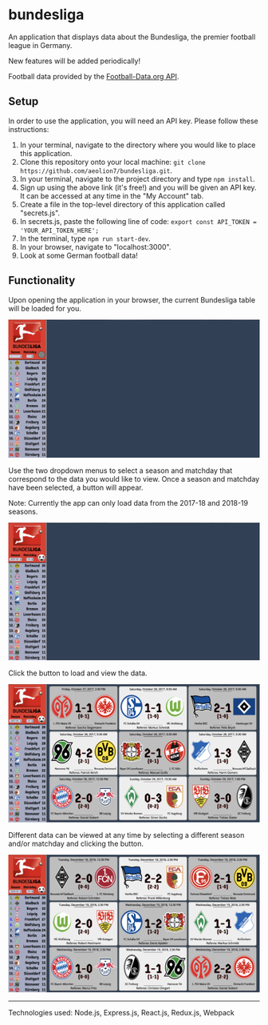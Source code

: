 # bundesliga

An application that displays data about the Bundesliga, the premier football league in Germany.

New features will be added periodically!

Football data provided by the [Football-Data.org API](https://www.football-data.org/).

## Setup

In order to use the application, you will need an API key. Please follow these instructions:

1. In your terminal, navigate to the directory where you would like to place this application.
2. Clone this repository onto your local machine: `git clone https://github.com/aeolion7/bundesliga.git`.
3. In your terminal, navigate to the project directory and type `npm install`.
4. Sign up using the above link (it's free!) and you will be given an API key. It can be accessed at any time in the "My Account" tab.
5. Create a file in the top-level directory of this application called "secrets.js".
6. In secrets.js, paste the following line of code:
   `export const API_TOKEN = 'YOUR_API_TOKEN_HERE';`
7. In the terminal, type `npm run start-dev`.
8. In your browser, navigate to "localhost:3000".
9. Look at some German football data!

## Functionality

Upon opening the application in your browser, the current Bundesliga table will be loaded for you.

![picture](./initial.png)

Use the two dropdown menus to select a season and matchday that correspond to the data you would like to view. Once a season and matchday have been selected, a button will appear.

Note: Currently the app can only load data from the 2017-18 and 2018-19 seasons.

![picture](./selecting.png)

Click the button to load and view the data.

![picture](./firstselect.png)

Different data can be viewed at any time by selecting a different season and/or matchday and clicking the button.

![picture](./secondselect.png)

---

Technologies used: Node.js, Express.js, React.js, Redux.js, Webpack
